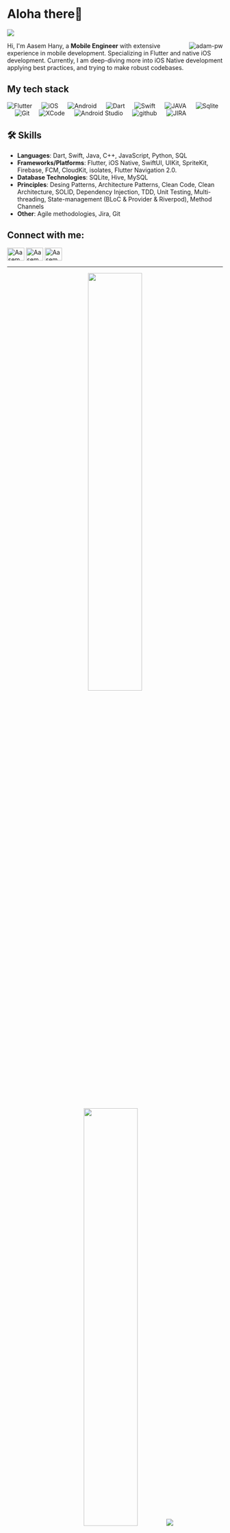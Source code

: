 # Aloha there👋

![](https://github.com/halfrost/halfrost/blob/master/icons/header_.png)


<p><img align="right" src="https://github.com/Adam-pw/Adam-pw/blob/main/animation_500_kxa883sd.gif" alt="adam-pw" /></p>

Hi, I'm Aasem Hany, a **Mobile Engineer** with extensive experience in mobile development. Specializing in Flutter and native iOS development.
Currently, I am deep-diving more into iOS Native development applying best practices, and trying to make robust codebases.

## My tech stack

<p align="left"> 

  <a> 
    <img alt="Flutter" src="https://img.shields.io/badge/Flutter-%2302569B.svg?style=for-the-badge&logo=Flutter&logoColor=white">
  </a> 
  &emsp;
  <a> 
    <img alt="iOS" src="https://img.shields.io/badge/iOS-000000?style=for-the-badge&logo=ios&logoColor=white">
  </a> 
  &emsp;
  <a> 
    <img alt="Android" src="https://img.shields.io/badge/Android-3DDC84?style=for-the-badge&logo=android&logoColor=white">
  </a> 
  &emsp;
  <a> 
     <img alt="Dart" src="https://img.shields.io/badge/dart-%230175C2.svg?style=for-the-badge&logo=dart&logoColor=white">
   </a>
  &emsp;
  <a> 
    <img alt="Swift" src="https://img.shields.io/badge/swift-F54A2A?style=for-the-badge&logo=swift&logoColor=white">
  </a>
  &emsp;
  <a>
    <img alt="JAVA" src="https://img.shields.io/badge/java-%23ED8B00.svg?style=for-the-badge&logo=openjdk&logoColor=white">
  </a>
  &emsp;
  <a>
    <img alt="Sqlite" src="https://img.shields.io/badge/sqlite-%2307405e.svg?style=for-the-badge&logo=sqlite&logoColor=white"/>
  </a>
  &emsp;
  <a>
    <img alt="Git" src="https://img.shields.io/badge/-git-red?logo=git&logoColor=white"/>
  </a>
  &emsp; 
  <a> 
    <img alt="XCode" src="https://img.shields.io/badge/Xcode-007ACC?style=for-the-badge&logo=Xcode&logoColor=white">
  </a> 
  &emsp;
  <a> 
    <img alt="Android Studio" src="https://img.shields.io/badge/android%20studio-346ac1?style=for-the-badge&logo=android%20studio&logoColor=white">
  </a> 
  &emsp;
  <a> 
    <img alt="github" src="https://img.shields.io/badge/-GitHub-black?logo=github&logoColor=white">
  </a>
  &emsp;
  <a> 
    <img alt="JIRA" src="https://img.shields.io/badge/Jira-0052CC?style=for-the-badge&logo=Jira&logoColor=white">
  </a>
 
</p>

## 🛠 Skills
- **Languages**: Dart, Swift, Java, C++, JavaScript, Python, SQL 
- **Frameworks/Platforms**: Flutter, iOS Native, SwiftUI, UIKit, SpriteKit, Firebase, FCM, CloudKit, isolates, Flutter Navigation 2.0.
- **Database Technologies**: SQLite, Hive, MySQL
- **Principles**: Desing Patterns, Architecture Patterns, Clean Code, Clean Architecture, SOLID, Dependency Injection, TDD, Unit Testing, Multi-threading, State-management (BLoC & Provider & Riverpod), Method Channels
- **Other**: Agile methodologies, Jira, Git


## Connect with me:
<p align="left">
  <a href="https://www.linkedin.com/in/aasem-hany/" target="blank"><img align="center"
      src="https://raw.githubusercontent.com/rahuldkjain/github-profile-readme-generator/master/src/images/icons/Social/linked-in-alt.svg"
      alt="Aasem Hany" height="30" width="40" /></a>
  <a href="https://www.hackerrank.com/AasemHany" target="blank"><img align="center"
      src="https://raw.githubusercontent.com/rahuldkjain/github-profile-readme-generator/master/src/images/icons/Social/hackerrank.svg"
      alt="Aasem Hany" height="30" width="40" /></a>
  <a href="mailto:aasem.hany@gmail.com" target="blank"><img align="center"
      src="https://www.svgrepo.com/show/452213/gmail.svg"
      alt="Aasem Hany" height="30" width="40" /></a>
</p>

-----

<p align="center">
  <img height="50%" width="auto" src ="https://github-readme-stats.vercel.app/api?username=assem16399&show_icons=true&count_private=true&theme=darcula&hide_border=true&hide=issues,contribs&bg_color=00000000">
  <img height="50%" width="auto" src ="https://github-readme-stats.vercel.app/api/top-langs/?username=assem16399&layout=compact&hide_border=true&theme=darcula&bg_color=00000000&langs_count=6&hide=jupyter%20notebook,tex,css,php">
  <img src ="https://github-readme-streak-stats.herokuapp.com?user=assem16399&theme=darcula&hide_border=true&background=FFFFFF00">
  <br>
  <br>
 </p>
